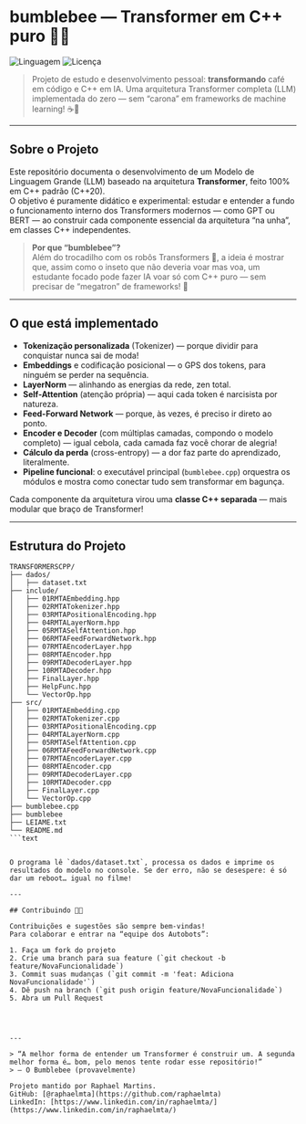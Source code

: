 # bumblebee — Transformer em C++ puro 🤖🐝

![Linguagem](https://img.shields.io/badge/Linguagem-C++20-blue.svg)
![Licença](https://img.shields.io/badge/Licença-MIT-green.svg)

> Projeto de estudo e desenvolvimento pessoal: **transformando** café em código e C++ em IA. Uma arquitetura Transformer completa (LLM) implementada do zero — sem “carona” em frameworks de machine learning! ☕🚀

---

## Sobre o Projeto

Este repositório documenta o desenvolvimento de um Modelo de Linguagem Grande (LLM) baseado na arquitetura **Transformer**, feito 100% em C++ padrão (C++20).  
O objetivo é puramente didático e experimental: estudar e entender a fundo o funcionamento interno dos Transformers modernos — como GPT ou BERT — ao construir cada componente essencial da arquitetura “na unha”, em classes C++ independentes.

> **Por que “bumblebee”?**  
> Além do trocadilho com os robôs Transformers 🦾, a ideia é mostrar que, assim como o inseto que não deveria voar mas voa, um estudante focado pode fazer IA voar só com C++ puro — sem precisar de “megatron” de frameworks! 🐝

---

## O que está implementado

- **Tokenização personalizada** (Tokenizer) — porque dividir para conquistar nunca sai de moda!
- **Embeddings** e codificação posicional — o GPS dos tokens, para ninguém se perder na sequência.
- **LayerNorm** — alinhando as energias da rede, zen total.
- **Self-Attention** (atenção própria) — aqui cada token é narcisista por natureza.
- **Feed-Forward Network** — porque, às vezes, é preciso ir direto ao ponto.
- **Encoder e Decoder** (com múltiplas camadas, compondo o modelo completo) — igual cebola, cada camada faz você chorar de alegria!
- **Cálculo da perda** (cross-entropy) — a dor faz parte do aprendizado, literalmente.
- **Pipeline funcional**: o executável principal (`bumblebee.cpp`) orquestra os módulos e mostra como conectar tudo sem transformar em bagunça.

Cada componente da arquitetura virou uma **classe C++ separada** — mais modular que braço de Transformer!

---

## Estrutura do Projeto

```text
TRANSFORMERSCPP/
├── dados/
│   ├── dataset.txt
├── include/
│   ├── 01RMTAEmbedding.hpp
│   ├── 02RMTATokenizer.hpp
│   ├── 03RMTAPositionalEncoding.hpp
│   ├── 04RMTALayerNorm.hpp
│   ├── 05RMTASelfAttention.hpp
│   ├── 06RMTAFeedForwardNetwork.hpp
│   ├── 07RMTAEncoderLayer.hpp
│   ├── 08RMTAEncoder.hpp
│   ├── 09RMTADecoderLayer.hpp
│   ├── 10RMTADecoder.hpp
│   ├── FinalLayer.hpp
│   ├── HelpFunc.hpp
│   └── VectorOp.hpp
├── src/
│   ├── 01RMTAEmbedding.cpp
│   ├── 02RMTATokenizer.cpp
│   ├── 03RMTAPositionalEncoding.cpp
│   ├── 04RMTALayerNorm.cpp
│   ├── 05RMTASelfAttention.cpp
│   ├── 06RMTAFeedForwardNetwork.cpp
│   ├── 07RMTAEncoderLayer.cpp
│   ├── 08RMTAEncoder.cpp
│   ├── 09RMTADecoderLayer.cpp
│   ├── 10RMTADecoder.cpp
│   ├── FinalLayer.cpp
│   └── VectorOp.cpp
├── bumblebee.cpp
├── bumblebee
├── LEIAME.txt
└── README.md
```text


O programa lê `dados/dataset.txt`, processa os dados e imprime os resultados do modelo no console. Se der erro, não se desespere: é só dar um reboot… igual no filme!

---

## Contribuindo 🚗💨

Contribuições e sugestões são sempre bem-vindas!  
Para colaborar e entrar na “equipe dos Autobots”:

1. Faça um fork do projeto
2. Crie uma branch para sua feature (`git checkout -b feature/NovaFuncionalidade`)
3. Commit suas mudanças (`git commit -m 'feat: Adiciona NovaFuncionalidade'`)
4. Dê push na branch (`git push origin feature/NovaFuncionalidade`)
5. Abra um Pull Request




---

> “A melhor forma de entender um Transformer é construir um. A segunda melhor forma é… bom, pelo menos tente rodar esse repositório!”  
> — O Bumblebee (provavelmente)

Projeto mantido por Raphael Martins.  
GitHub: [@raphaelmta](https://github.com/raphaelmta)  
LinkedIn: [https://www.linkedin.com/in/raphaelmta/](https://www.linkedin.com/in/raphaelmta/)